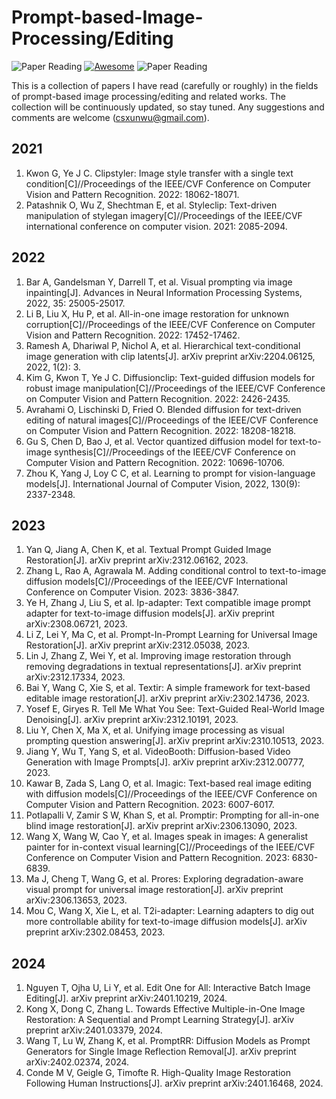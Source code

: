 # Prompt-based-Image-Processing/Editing

![Paper Reading](https://img.shields.io/badge/PhD-Paper_Reading-green)
[![Awesome](https://awesome.re/badge.svg)](https://awesome.re)
![Paper Reading](https://img.shields.io/badge/Fields-CV-blue)

This is a collection of papers I have read (carefully or roughly) in the fields of prompt-based image processing/editing and related works. The collection will be continuously updated, so stay tuned. Any suggestions and comments are welcome (csxunwu@gmail.com). 


## 2021
1. Kwon G, Ye J C. Clipstyler: Image style transfer with a single text condition[C]//Proceedings of the IEEE/CVF Conference on Computer Vision and Pattern Recognition. 2022: 18062-18071.
2. Patashnik O, Wu Z, Shechtman E, et al. Styleclip: Text-driven manipulation of stylegan imagery[C]//Proceedings of the IEEE/CVF international conference on computer vision. 2021: 2085-2094.

## 2022
1. Bar A, Gandelsman Y, Darrell T, et al. Visual prompting via image inpainting[J]. Advances in Neural Information Processing Systems, 2022, 35: 25005-25017.
2. Li B, Liu X, Hu P, et al. All-in-one image restoration for unknown corruption[C]//Proceedings of the IEEE/CVF Conference on Computer Vision and Pattern Recognition. 2022: 17452-17462.
3. Ramesh A, Dhariwal P, Nichol A, et al. Hierarchical text-conditional image generation with clip latents[J]. arXiv preprint arXiv:2204.06125, 2022, 1(2): 3.
4. Kim G, Kwon T, Ye J C. Diffusionclip: Text-guided diffusion models for robust image manipulation[C]//Proceedings of the IEEE/CVF Conference on Computer Vision and Pattern Recognition. 2022: 2426-2435.
5. Avrahami O, Lischinski D, Fried O. Blended diffusion for text-driven editing of natural images[C]//Proceedings of the IEEE/CVF Conference on Computer Vision and Pattern Recognition. 2022: 18208-18218.
6. Gu S, Chen D, Bao J, et al. Vector quantized diffusion model for text-to-image synthesis[C]//Proceedings of the IEEE/CVF Conference on Computer Vision and Pattern Recognition. 2022: 10696-10706.
7. Zhou K, Yang J, Loy C C, et al. Learning to prompt for vision-language models[J]. International Journal of Computer Vision, 2022, 130(9): 2337-2348.

## 2023
1. Yan Q, Jiang A, Chen K, et al. Textual Prompt Guided Image Restoration[J]. arXiv preprint arXiv:2312.06162, 2023.
2. Zhang L, Rao A, Agrawala M. Adding conditional control to text-to-image diffusion models[C]//Proceedings of the IEEE/CVF International Conference on Computer Vision. 2023: 3836-3847.
3. Ye H, Zhang J, Liu S, et al. Ip-adapter: Text compatible image prompt adapter for text-to-image diffusion models[J]. arXiv preprint arXiv:2308.06721, 2023.
4. Li Z, Lei Y, Ma C, et al. Prompt-In-Prompt Learning for Universal Image Restoration[J]. arXiv preprint arXiv:2312.05038, 2023.
5. Lin J, Zhang Z, Wei Y, et al. Improving image restoration through removing degradations in textual representations[J]. arXiv preprint arXiv:2312.17334, 2023.
6. Bai Y, Wang C, Xie S, et al. Textir: A simple framework for text-based editable image restoration[J]. arXiv preprint arXiv:2302.14736, 2023.
7. Yosef E, Giryes R. Tell Me What You See: Text-Guided Real-World Image Denoising[J]. arXiv preprint arXiv:2312.10191, 2023.
8. Liu Y, Chen X, Ma X, et al. Unifying image processing as visual prompting question answering[J]. arXiv preprint arXiv:2310.10513, 2023.
9. Jiang Y, Wu T, Yang S, et al. VideoBooth: Diffusion-based Video Generation with Image Prompts[J]. arXiv preprint arXiv:2312.00777, 2023.
10. Kawar B, Zada S, Lang O, et al. Imagic: Text-based real image editing with diffusion models[C]//Proceedings of the IEEE/CVF Conference on Computer Vision and Pattern Recognition. 2023: 6007-6017.
11. Potlapalli V, Zamir S W, Khan S, et al. Promptir: Prompting for all-in-one blind image restoration[J]. arXiv preprint arXiv:2306.13090, 2023.
12. Wang X, Wang W, Cao Y, et al. Images speak in images: A generalist painter for in-context visual learning[C]//Proceedings of the IEEE/CVF Conference on Computer Vision and Pattern Recognition. 2023: 6830-6839.
13. Ma J, Cheng T, Wang G, et al. Prores: Exploring degradation-aware visual prompt for universal image restoration[J]. arXiv preprint arXiv:2306.13653, 2023.
14. Mou C, Wang X, Xie L, et al. T2i-adapter: Learning adapters to dig out more controllable ability for text-to-image diffusion models[J]. arXiv preprint arXiv:2302.08453, 2023.

## 2024
1. Nguyen T, Ojha U, Li Y, et al. Edit One for All: Interactive Batch Image Editing[J]. arXiv preprint arXiv:2401.10219, 2024.
2. Kong X, Dong C, Zhang L. Towards Effective Multiple-in-One Image Restoration: A Sequential and Prompt Learning Strategy[J]. arXiv preprint arXiv:2401.03379, 2024.
3. Wang T, Lu W, Zhang K, et al. PromptRR: Diffusion Models as Prompt Generators for Single Image Reflection Removal[J]. arXiv preprint arXiv:2402.02374, 2024.
4. Conde M V, Geigle G, Timofte R. High-Quality Image Restoration Following Human Instructions[J]. arXiv preprint arXiv:2401.16468, 2024.







